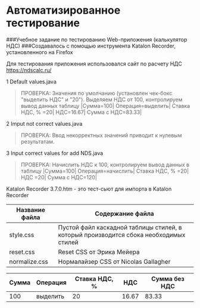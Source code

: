 # Автоматизированное тестирование
###Учебное задание по тестированию Web-приложения (калькулятор НДС)
###Создавалось с помощью инструмента Katalon Recorder, установленного на Firefox

Для тестирования приложения использовался сайт по расчету НДС https://ndscalc.ru/

1 Default values.java

>ПРОВЕРКА: Значения по умолчанию (установлен чек-бокс "выделить НДС" и  "20"). 
>Выделяем НДС от 100, контролируем вывод данных таблицу
>|Сумма=100| Операция=выделить|	Ставка НДС, %	=20| НДС=16.67| Сумма c НДС=83.33|

2 Imput not correct values.java

>ПРОВЕРКА: Ввод некорректных значений приводит к нулевым результатам.

3 Input correct values for add NDS.java

>ПРОВЕРКА: Начислить НДС к 100, контролируем вывод данных в таблицу
>|Сумма=100| Операция=начислить| Ставка НДС, %	 =20|	НДС =20| Сумма c НДС=120|

Katalon Recorder 3.7.0.htm - это тест-сьют для импорта в  Katalon Recorder


Название файла  | Содержание файла
----------------|----------------------
style.css       | Пустой файл каскадной таблицы стилей, в который производится сбока необходимых стилей
reset.css       | Reset CSS от Эрика Мейера
normalize.css   | Нормалайзер CSS от Nicolas Gallagher


Сумма|	Операция	| Ставка НДС, %	| НДС	| Сумма без НДС
-----|------------|---------------|-----|--------------
100  |	выделить 	|20 	          |16.67| 	83.33
